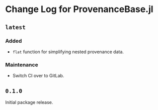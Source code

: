 # Change Log for ProvenanceBase.jl

## `latest`

### Added

  - `flat` function for simplifying nested provenance data.

### Maintenance

  - Switch CI over to GitLab.

## `0.1.0`

Initial package release.
